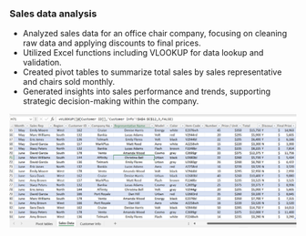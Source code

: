 ### Sales data analysis

- Analyzed sales data for an office chair company, focusing on cleaning raw data and applying discounts to final prices.
- Utilized Excel functions including VLOOKUP for data lookup and validation.
- Created pivot tables to summarize total sales by sales representative and chairs sold monthly.
- Generated insights into sales performance and trends, supporting strategic decision-making within the company.

![Report screenshot](https://github.com/rizsocial/Data-Analysis/blob/main/Excel%20Data%20Analysis/Sales%20Data%20Analysis/1.png)
